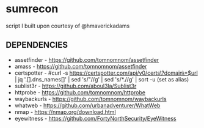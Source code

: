 # sumrecon

script I built upon courtesy of @hmaverickadams

## DEPENDENCIES
* assetfinder - https://github.com/tomnomnom/assetfinder
* amass - https://github.com/tomnomnom/assetfinder
* certspotter - #curl -s https://certspotter.com/api/v0/certs\?domain\=$url | jq '.[].dns_names[]' | sed 's/\"//g' | sed 's/\*\.//g' | sort -u (set as alias)
* sublist3r - https://github.com/aboul3la/Sublist3r
* httprobe - https://github.com/tomnomnom/httprobe
* waybackurls - https://github.com/tomnomnom/waybackurls
* whatweb - https://github.com/urbanadventurer/WhatWeb
* nmap - https://nmap.org/download.html
* eyewitness - https://github.com/FortyNorthSecurity/EyeWitness

